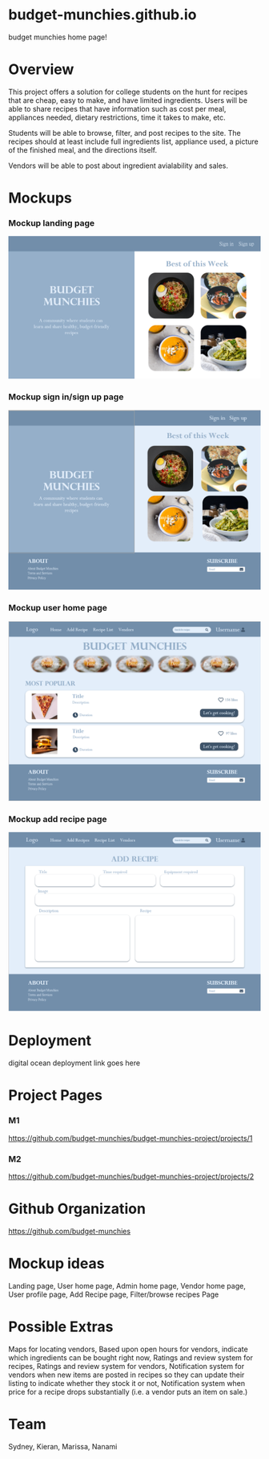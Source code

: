 # budget-munchies.github.io
budget munchies home page!

# Overview
This project offers a solution for college students on the hunt for recipes that are cheap, easy to make, and have limited ingredients. 
Users will be able to share recipes that have information such as cost per meal, appliances needed, dietary restrictions, time it takes to make, etc. 

Students will be able to browse, filter, and post recipes to the site. The recipes should at least include full ingredients list, appliance used, a picture of the finished meal, and the directions itself. 

Vendors will be able to post about ingredient avialability and sales. 

# Mockups
### Mockup landing page

<img src="/land.png">

### Mockup sign in/sign up page
<img src="/signin-signup.PNG">

### Mockup user home page
<img src="/user-home.PNG">

### Mockup add recipe page
<img src="/add-recipe.PNG">

# Deployment 

digital ocean deployment link goes here
  
# Project Pages

### M1
https://github.com/budget-munchies/budget-munchies-project/projects/1

### M2
https://github.com/budget-munchies/budget-munchies-project/projects/2

# Github Organization

https://github.com/budget-munchies

# Mockup ideas
Landing page,
User home page,
Admin home page,
Vendor home page,
User profile page,
Add Recipe page,
Filter/browse recipes Page

# Possible Extras
Maps for locating vendors,
Based upon open hours for vendors, indicate which ingredients can be bought right now,
Ratings and review system for recipes,
Ratings and review system for vendors,
Notification system for vendors when new items are posted in recipes so they can update their listing to indicate whether they stock it or not,
Notification system when price for a recipe drops substantially (i.e. a vendor puts an item on sale.)

# Team
Sydney, Kieran, Marissa, Nanami
